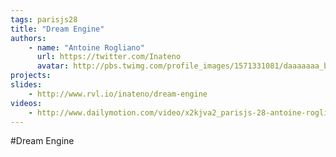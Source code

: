 ```yaml
---
tags: parisjs28
title: "Dream Engine"
authors:
    - name: "Antoine Rogliano"
      url: https://twitter.com/Inateno
      avatar: http://pbs.twimg.com/profile_images/1571331081/daaaaaaa_bigger.png
projects:
slides:
    - http://www.rvl.io/inateno/dream-engine
videos:
    - http://www.dailymotion.com/video/x2kjva2_parisjs-28-antoine-rogliano-dream-engine_webcam
---
```

#Dream Engine
